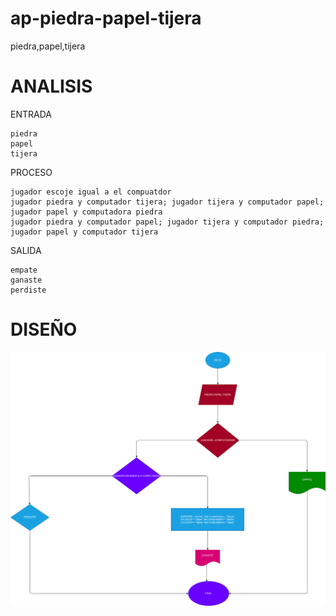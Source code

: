 # ap-piedra-papel-tijera
piedra,papel,tijera

# ANALISIS

ENTRADA

    piedra
    papel
    tijera

PROCESO

    jugador escoje igual a el compuatdor
    jugador piedra y computador tijera; jugador tijera y computador papel; jugador papel y computadora piedra
    jugador piedra y computador papel; jugador tijera y computador piedra; jugador papel y computador tijera

SALIDA

    empate
    ganaste
    perdiste

# DISEÑO
![Diagrama de flujo](diagrama.png "diagrama de flujo")